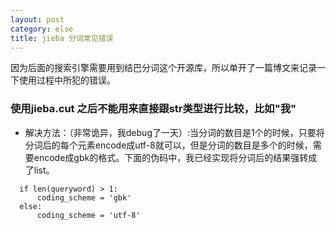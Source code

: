 ```yaml
---
layout: post
category: else
title: jieba 分词常见错误
---
```


因为后面的搜索引擎需要用到结巴分词这个开源库，所以单开了一篇博文来记录一下使用过程中所犯的错误。

### 使用jieba.cut 之后不能用来直接跟str类型进行比较，比如"我"

* 解决方法：（非常诡异，我debug了一天）:当分词的数目是1个的时候，只要将分词后的每个元素encode成utf-8就可以，但是分词的数目是多个的时候，需要encode成gbk的格式。下面的伪码中，我已经实现将分词后的结果强转成了list。

~~~
  if len(queryword) > 1:
      coding_scheme = 'gbk'
  else:
      coding_scheme = 'utf-8'
~~~

